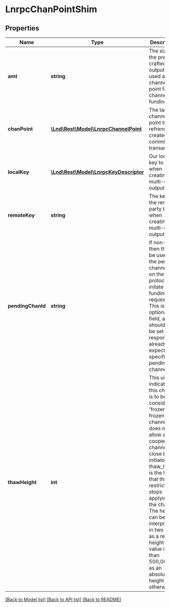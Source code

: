 # LnrpcChanPointShim

## Properties
Name | Type | Description | Notes
------------ | ------------- | ------------- | -------------
**amt** | **string** | The size of the pre-crafted output to be used as the channel point for this channel funding. | [optional] 
**chanPoint** | [**\Lnd\Rest\Model\LnrpcChannelPoint**](LnrpcChannelPoint.md) | The target channel point to refrence in created commitment transactions. | [optional] 
**localKey** | [**\Lnd\Rest\Model\LnrpcKeyDescriptor**](LnrpcKeyDescriptor.md) | Our local key to use when creating the multi-sig output. | [optional] 
**remoteKey** | **string** | The key of the remote party to use when creating the multi-sig output. | [optional] 
**pendingChanId** | **string** | If non-zero, then this will be used as the pending channel ID on the wire protocol to initate the funding request. This is an optional field, and should only be set if the responder is already expecting a specific pending channel ID. | [optional] 
**thawHeight** | **int** | This uint32 indicates if this channel is to be considered &#39;frozen&#39;. A frozen channel does not allow a cooperative channel close by the initiator. The thaw_height is the height that this restriction stops applying to the channel. The height can be interpreted in two ways: as a relative height if the value is less than 500,000, or as an absolute height otherwise. | [optional] 

[[Back to Model list]](../README.md#documentation-for-models) [[Back to API list]](../README.md#documentation-for-api-endpoints) [[Back to README]](../README.md)


